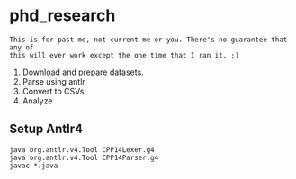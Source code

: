 # phd_research

```
This is for past me, not current me or you. There's no guarantee that any of
this will ever work except the one time that I ran it. ;)
```

1. Download and prepare datasets.
2. Parse using antlr
3. Convert to CSVs
4. Analyze

## Setup Antlr4
```
java org.antlr.v4.Tool CPP14Lexer.g4
java org.antlr.v4.Tool CPP14Parser.g4
javac *.java
```
